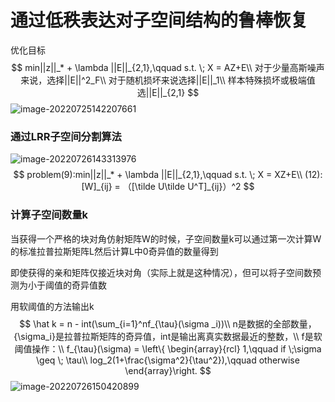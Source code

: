 # 通过低秩表达对子空间结构的鲁棒恢复

优化目标
$$
min||z||_* + \lambda ||E||_{2,1},\qquad s.t. \; X = AZ+E\\
对于少量高斯噪声来说，选择||E||^2_F\\
对于随机损坏来说选择||E||_1\\
样本特殊损坏或极端值选||E||_{2,1}
$$
![image-20220725142207661](C:\Users\chen_wink\AppData\Roaming\Typora\typora-user-images\image-20220725142207661.png)

### 通过LRR子空间分割算法

![image-20220726143313976](C:\Users\chen_wink\AppData\Roaming\Typora\typora-user-images\image-20220726143313976.png)
$$
problem(9):min||z||_* + \lambda ||E||_{2,1},\qquad s.t. \; X = XZ+E\\
(12):[W]_{ij} = （[\tilde U\tilde U^T]_{ij}）^2
$$

### 计算子空间数量k

当获得一个严格的块对角仿射矩阵W的时候，子空间数量k可以通过第一次计算W的标准拉普拉斯矩阵L然后计算L中0奇异值的数量得到

即使获得的亲和矩阵仅接近块对角（实际上就是这种情况），但可以将子空间数预测为小于阈值的奇异值数

用软阈值的方法输出k
$$
\hat k = n - int(\sum_{i=1}^nf_{\tau}(\sigma _i))\\
n是数据的全部数量，{\sigma_i}是拉普拉斯矩阵的奇异值，int是输出离真实数据最近的整数，\\
f是软阈值操作：\\
f_{\tau}(\sigma) = \left\{ \begin{array}{rcl}
1,\qquad if \;\sigma \geq \; \tau\\
log_2(1+\frac{\sigma^2}{\tau^2}),\qquad otherwise
\end{array}\right.
$$
![image-20220726150420899](C:\Users\chen_wink\AppData\Roaming\Typora\typora-user-images\image-20220726150420899.png)